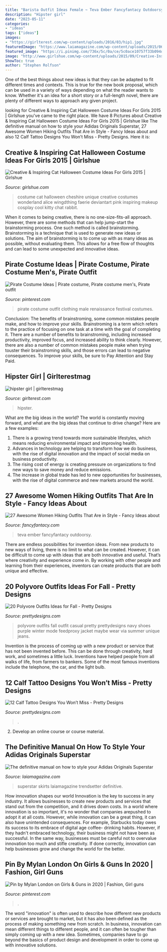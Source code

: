```yaml
---
title: "Barista Outfit Ideas Female ~ Teva Ember Fancyfantacy Outdoorsy"
description: "Hipster girl"
date: "2023-05-11"
categories:
- "ideas"
tags: ["ideas"]
images:
- "https://girlterest.com/wp-content/uploads/2016/03/hip1.jpg"
featuredImage: "https://www.laiamagazine.com/wp-content/uploads/2015/06/adidas-superstar-midi-skirt.jpg"
featured_image: "https://i.pinimg.com/736x/5c/0a/ce/5c0ace10757f33b094d693852dfd2fcd.jpg"
image: "http://www.girlshue.com/wp-content/uploads/2015/09/Creative-Inspiring-Cat-Halloween-Costume-Ideas-For-Girls-2015-3.jpg"
ShowToc: true
author: "Stephen Rolfson"
---
```



One of the best things about new ideas is that they can be adapted to fit different times and contexts. This is true for the new book proposal, which can be used in a variety of ways depending on what the reader wants to know. Whether it's an idea for a short story or a full-length novel, there are plenty of different ways to approach any given project.

	

		
looking for Creative &amp; Inspiring Cat Halloween Costume Ideas For Girls 2015 | Girlshue you've came to the right place. We have 8 Pictures about Creative &amp; Inspiring Cat Halloween Costume Ideas For Girls 2015 | Girlshue like The definitive manual on how to style your Adidas Originals Superstar, 27 Awesome Women Hiking Outfits That Are in Style - Fancy Ideas about and also 12 Calf Tattoo Designs You Won’t Miss - Pretty Designs. Here it is:
		
    
## Creative &amp; Inspiring Cat Halloween Costume Ideas For Girls 2015 | Girlshue

<img loading=lazy src="http://www.girlshue.com/wp-content/uploads/2015/09/Creative-Inspiring-Cat-Halloween-Costume-Ideas-For-Girls-2015-3.jpg" onerror="this.onerror=null;this.src='https://tse4.mm.bing.net/th?id=OIP.Hyrrb1klTgONbhDEZGLgtwHaLo&amp;pid=15.1';" alt="Creative &amp; Inspiring Cat Halloween Costume Ideas For Girls 2015 | Girlshue">

_Source: girlshue.com_

>costume cat halloween cheshire unique creative costumes wonderland alice wingdthing faerie deviantart pink inspiring makeup cosplay cool kitty chat rabbit. 

	

When it comes to being creative, there is no one-size-fits-all approach. However, there are some methods that can help jump-start the brainstorming process. One such method is called brainstorming. Brainstorming is a technique that is used to generate new ideas or solutions. The aim of brainstorming is to come up with as many ideas as possible, without evaluating them. This allows for a free flow of thoughts and can lead to some unexpected and innovative ideas.

    
## Pirate Costume Ideas | Pirate Costume, Pirate Costume Men&#039;s, Pirate Outfit

<img loading=lazy src="https://i.pinimg.com/736x/5c/0a/ce/5c0ace10757f33b094d693852dfd2fcd.jpg" onerror="this.onerror=null;this.src='https://tse4.mm.bing.net/th?id=OIP.gsp8i0NIJ1ylSUUEXrofLQHaLH&amp;pid=15.1';" alt="Pirate Costume Ideas | Pirate costume, Pirate costume men&#039;s, Pirate outfit">

_Source: pinterest.com_

>pirate costume outfit clothing male renaissance festival costumes. 

	

Conclusion: The benefits of brainstroming, some common mistakes people make, and how to improve your skills.
Brainstroming is a term which refers to the practice of focusing on one task at a time with the goal of completing it. There are a number of benefits to brainstroming, including increased productivity, improved focus, and increased ability to think clearly. However, there are also a number of common mistakes people make when trying touster their brainstroming skills, and those errors can lead to negative consequences. To improve your skills, be sure to Pay Attention and Stay Paid.

    
## Hipster Girl | Girlterestmag

<img loading=lazy src="https://girlterest.com/wp-content/uploads/2016/03/hip1.jpg" onerror="this.onerror=null;this.src='https://tse2.mm.bing.net/th?id=OIP.exh99YDkI6AFiVrCJdAMogHaLP&amp;pid=15.1';" alt="hipster girl | girlterestmag">

_Source: girlterest.com_

>hipster. 

	

What are the big ideas in the world?
The world is constantly moving forward, and what are the big ideas that continue to drive change? Here are a few examples: 
1. There is a growing trend towards more sustainable lifestyles, which means reducing environmental impact and improving health. 
2. Advances in technology are helping to transform how we do business, with the rise of digital innovation and the impact of social media on business productivity. 
3. The rising cost of energy is creating pressure on organizations to find new ways to save money and reduce emissions. 
4. The increase in global trade has led to new opportunities for businesses, with the rise of digital commerce and new markets around the world.

    
## 27 Awesome Women Hiking Outfits That Are In Style - Fancy Ideas About

<img loading=lazy src="https://fancyfantacy.com/wp-content/uploads/2020/04/Awesome-Women-Hiking-Outfits-That-Are-in-Style-13.jpg" onerror="this.onerror=null;this.src='https://tse2.mm.bing.net/th?id=OIP.kbBL4-gYGTLnLx2YAo6_awHaLH&amp;pid=15.1';" alt="27 Awesome Women Hiking Outfits That Are in Style - Fancy Ideas about">

_Source: fancyfantacy.com_

>teva ember fancyfantacy outdoorsy. 

	

There are endless possibilities for invention ideas. From new products to new ways of living, there is no limit to what can be created. However, it can be difficult to come up with ideas that are both innovative and useful. That’s where creativity and experience come in. By working with other people and learning from their experiences, inventors can create products that are both unique and effective.

    
## 20 Polyvore Outfits Ideas For Fall - Pretty Designs

<img loading=lazy src="https://www.prettydesigns.com/wp-content/uploads/2015/09/20-polyvore-outfits-ideas-for-fall18.jpg" onerror="this.onerror=null;this.src='https://tse1.mm.bing.net/th?id=OIP.exeRzRYz4HkNca5rNS-RqAHaKW&amp;pid=15.1';" alt="20 Polyvore Outfits Ideas for Fall - Pretty Designs">

_Source: prettydesigns.com_

>polyvore outfits fall outfit casual pretty prettydesigns navy shoes purple winter mode feedproxy jacket maybe wear via summer unique jeans. 

	

Invention is the process of coming up with a new product or service that has not been invented before. This can be done through creativity, hard work, and sometimes a little luck. Inventions have helped people from all walks of life, from farmers to bankers. Some of the most famous inventions include the telephone, the car, and the light bulb.

    
## 12 Calf Tattoo Designs You Won’t Miss - Pretty Designs

<img loading=lazy src="https://www.prettydesigns.com/wp-content/uploads/2014/09/Animal-Tattoo.jpg" onerror="this.onerror=null;this.src='https://tse4.mm.bing.net/th?id=OIP.xkY2tUhDs9QG1SDls1ym-gHaJ3&amp;pid=15.1';" alt="12 Calf Tattoo Designs You Won’t Miss - Pretty Designs">

_Source: prettydesigns.com_

>. 

	

2. Develop an online course or course material.

    
## The Definitive Manual On How To Style Your Adidas Originals Superstar

<img loading=lazy src="https://www.laiamagazine.com/wp-content/uploads/2015/06/adidas-superstar-midi-skirt.jpg" onerror="this.onerror=null;this.src='https://tse2.mm.bing.net/th?id=OIP.qLkhrP2w1_myw16oTvb-ugHaLH&amp;pid=15.1';" alt="The definitive manual on how to style your Adidas Originals Superstar">

_Source: laiamagazine.com_

>superstar skirts laiamagazine trendsetter definitive. 

	

How innovation shapes our world
Innovation is the key to success in any industry. It allows businesses to create new products and services that stand out from the competition, and it drives down costs. In a world where innovation is so important, it's no wonder that companies arepushed to adopt it at all costs. However, while innovation can be a great thing, it can also have unintended consequences. For example, Starbucks today owes its success to its embrace of digital age coffee- drinking habits. However, if they hadn't embraced technology, their business might not have been as successful. In the same way, businesses must be careful not to overvalue innovation too much and stifle creativity. If done correctly, innovation can help businesses grow and change the world for the better.

    
## Pin By Mylan London On Girls &amp; Guns In 2020 | Fashion, Girl Guns

<img loading=lazy src="https://i.pinimg.com/736x/a3/6c/3c/a36c3cd8685714a2b35c08d9832ec4a4.jpg" onerror="this.onerror=null;this.src='https://tse1.mm.bing.net/th?id=OIP.0sis_rF6Wlr5jjWKhpEcagHaLi&amp;pid=15.1';" alt="Pin by Mylan London on Girls &amp; Guns in 2020 | Fashion, Girl guns">

_Source: pinterest.com_

>. 

	

The word "innovation" is often used to describe how different new products or services are brought to market, but it has also been defined as the process of making something new from scratch. In business, innovation can mean different things to different people, and it can often be tougher than simply coming up with a new idea. Sometimes, companies have to go beyond the basics of product design and development in order to come up with innovative solutions.

